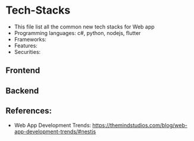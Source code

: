 # Tech-Stacks
- This file list all the common new tech stacks for Web app
- Programming languages: c#, python, nodejs, flutter
- Frameworks: 
- Features:
- Securities:
## Frontend

## Backend

## References:
- Web App Development Trends: https://themindstudios.com/blog/web-app-development-trends/#nestjs
